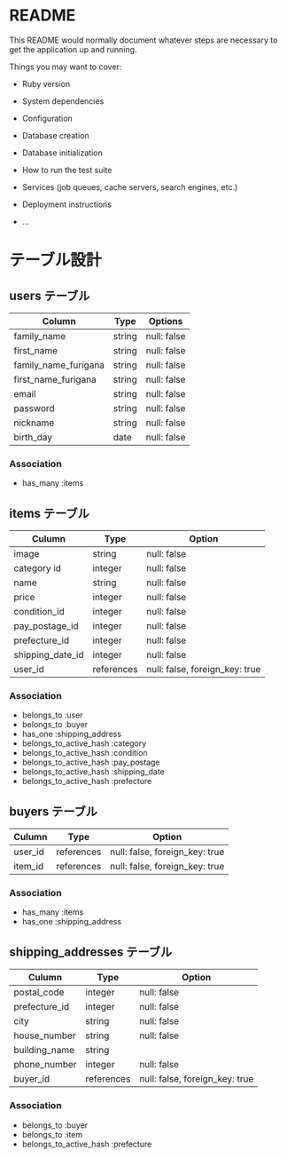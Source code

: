 # README

This README would normally document whatever steps are necessary to get the
application up and running.

Things you may want to cover:

* Ruby version

* System dependencies

* Configuration

* Database creation

* Database initialization

* How to run the test suite

* Services (job queues, cache servers, search engines, etc.)

* Deployment instructions

* ...

# テーブル設計

## users テーブル

| Column               | Type   | Options     |
| -------------------- | ------ | ----------- |
| family_name          | string | null: false |
| first_name           | string | null: false |
| family_name_furigana | string | null: false |
| first_name_furigana  | string | null: false |
| email                | string | null: false |
| password             | string | null: false |
| nickname             | string | null: false |
| birth_day            | date   | null: false |

### Association

- has_many :items

## items テーブル

| Culumn           | Type       | Option                         |
| ---------------- | ---------- | ------------------------------ |
| image            | string     | null: false                    |
| category id      | integer    | null: false                    |
| name             | string     | null: false                    |
| price            | integer    | null: false                    |
| condition_id     | integer    | null: false                    |
| pay_postage_id   | integer    | null: false                    |
| prefecture_id    | integer    | null: false                    |
| shipping_date_id | integer    | null: false                    |
| user_id          | references | null: false, foreign_key: true |

### Association

- belongs_to :user
- belongs_to :buyer
- has_one :shipping_address
- belongs_to_active_hash :category
- belongs_to_active_hash :condition
- belongs_to_active_hash :pay_postage
- belongs_to_active_hash :shipping_date
- belongs_to_active_hash :prefecture

## buyers テーブル

| Culumn  | Type       | Option                         |
| ------- | ---------- | ------------------------------ |
| user_id | references | null: false, foreign_key: true |
| item_id | references | null: false, foreign_key: true |

### Association

- has_many :items
- has_one :shipping_address

## shipping_addresses テーブル

| Culumn        | Type       | Option                         |
| ------------- | ---------- | ------------------------------ |
| postal_code   | integer    | null: false                    |
| prefecture_id | integer    | null: false                    |
| city          | string     | null: false                    |
| house_number  | string     | null: false                    |
| building_name | string     |                                |
| phone_number  | integer    | null: false                    |
| buyer_id      | references | null: false, foreign_key: true |

### Association

- belongs_to :buyer
- belongs_to :item
- belongs_to_active_hash :prefecture